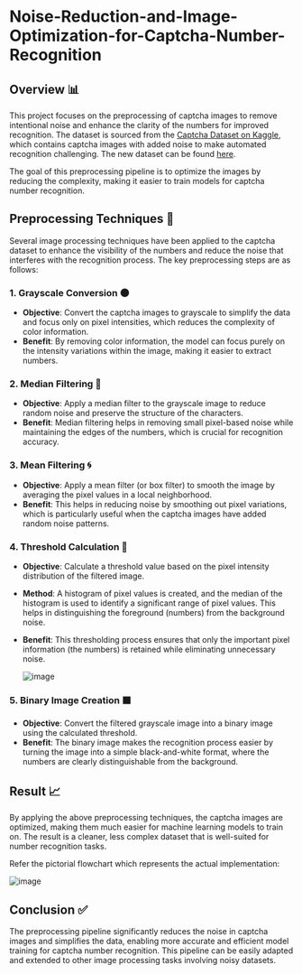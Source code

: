 # Noise-Reduction-and-Image-Optimization-for-Captcha-Number-Recognition

## Overview 📊

This project focuses on the preprocessing of captcha images to remove intentional noise and enhance the clarity of the numbers for improved recognition. The dataset is sourced from the [Captcha Dataset on Kaggle](https://www.kaggle.com/datasets/huthayfahodeb/captcha-dataset/data), which contains captcha images with added noise to make automated recognition challenging. The new dataset can be found [here](https://www.kaggle.com/datasets/theiturhs/captcha-image-preprocessing-for-number-recognition/data).

The goal of this preprocessing pipeline is to optimize the images by reducing the complexity, making it easier to train models for captcha number recognition.

## Preprocessing Techniques 🔧

Several image processing techniques have been applied to the captcha dataset to enhance the visibility of the numbers and reduce the noise that interferes with the recognition process. The key preprocessing steps are as follows:

### 1. **Grayscale Conversion** 🌑
   - **Objective**: Convert the captcha images to grayscale to simplify the data and focus only on pixel intensities, which reduces the complexity of color information.
   - **Benefit**: By removing color information, the model can focus purely on the intensity variations within the image, making it easier to extract numbers.

### 2. **Median Filtering** 🧹
   - **Objective**: Apply a median filter to the grayscale image to reduce random noise and preserve the structure of the characters.
   - **Benefit**: Median filtering helps in removing small pixel-based noise while maintaining the edges of the numbers, which is crucial for recognition accuracy.

### 3. **Mean Filtering** 🌀
   - **Objective**: Apply a mean filter (or box filter) to smooth the image by averaging the pixel values in a local neighborhood.
   - **Benefit**: This helps in reducing noise by smoothing out pixel variations, which is particularly useful when the captcha images have added random noise patterns.

### 4. **Threshold Calculation** 🔲
   - **Objective**: Calculate a threshold value based on the pixel intensity distribution of the filtered image.
   - **Method**: A histogram of pixel values is created, and the median of the histogram is used to identify a significant range of pixel values. This helps in distinguishing the foreground (numbers) from the background noise.
   - **Benefit**: This thresholding process ensures that only the important pixel information (the numbers) is retained while eliminating unnecessary noise.


     ![image](https://github.com/user-attachments/assets/d7046256-e4ab-4042-831b-960fb3f7c229)




### 5. **Binary Image Creation** ⬛
   - **Objective**: Convert the filtered grayscale image into a binary image using the calculated threshold.
   - **Benefit**: The binary image makes the recognition process easier by turning the image into a simple black-and-white format, where the numbers are clearly distinguishable from the background.

## Result 📈

By applying the above preprocessing techniques, the captcha images are optimized, making them much easier for machine learning models to train on. The result is a cleaner, less complex dataset that is well-suited for number recognition tasks.

Refer the pictorial flowchart which represents the actual implementation:

![image](https://github.com/user-attachments/assets/98283d83-7248-4978-9e56-4aaf3a08c358)


## Conclusion ✅

The preprocessing pipeline significantly reduces the noise in captcha images and simplifies the data, enabling more accurate and efficient model training for captcha number recognition. This pipeline can be easily adapted and extended to other image processing tasks involving noisy datasets.
